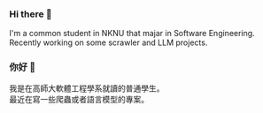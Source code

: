 ### Hi there 👋
I'm a common student in NKNU that majar in Software Engineering.</br>
Recently working on some scrawler and LLM projects.

### 你好 👋
我是在高師大軟體工程學系就讀的普通學生。</br>
最近在寫一些爬蟲或者語言模型的專案。
